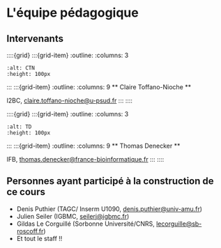 # L'équipe pédagogique

## Intervenants




::::{grid}
:::{grid-item}
:outline:
:columns: 3
```{image} images/CTN_photo.jpeg
:alt: CTN
:height: 100px
```
:::
:::{grid-item}
:outline:
:columns: 9
** Claire Toffano-Nioche **

I2BC, claire.toffano-nioche@u-psud.fr
:::
::::

::::{grid}
:::{grid-item}
:outline:
:columns: 3
```{image} images/TD_photo.jpeg
:alt: TD
:height: 100px
```
:::
:::{grid-item}
:outline:
:columns: 9
** Thomas Denecker **

IFB, thomas.denecker@france-bioinformatique.fr
:::
::::


## Personnes ayant participé à la construction de ce cours

- Denis Puthier (TAGC/ Inserm U1090,  denis.puthier@univ-amu.fr)
- Julien Seiler (IGBMC, seilerj@igbmc.fr)
- Gildas Le Corguillé (Sorbonne Université/CNRS, lecorguille@sb-roscoff.fr)
- Et tout le staff !!